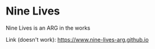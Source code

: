 # Nine Lives
Nine Lives is an ARG in the works

Link (doesn't work): https://www.nine-lives-arg.github.io
